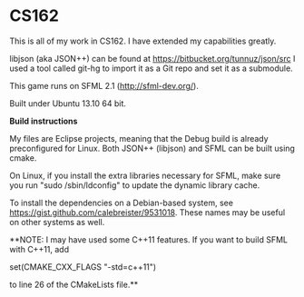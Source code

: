 CS162
=====

This is all of my work in CS162. I have extended my capabilities greatly.

libjson (aka JSON++) can be found at https://bitbucket.org/tunnuz/json/src
I used a tool called git-hg to import it as a Git repo and set it as a submodule.

This game runs on SFML 2.1 (http://sfml-dev.org/).

Built under Ubuntu 13.10 64 bit.

**Build instructions**

My files are Eclipse projects, meaning that the Debug build is already preconfigured for Linux.
Both JSON++ (libjson) and SFML can be built using cmake.

On Linux, if you install the extra libraries necessary for SFML, make sure you run "sudo /sbin/ldconfig" to update the dynamic library cache.

To install the dependencies on a Debian-based system, see https://gist.github.com/calebreister/9531018. These names may be useful on other systems as well.

**NOTE: I may have used some C++11 features. If you want to build SFML with C++11, add 

set(CMAKE_CXX_FLAGS "-std=c++11")

to line 26 of the CMakeLists file.**
